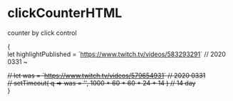 # clickCounterHTML
counter by click control 

\{ <br>
let highlightPublished = \`<https://www.twitch.tv/videos/583293291>\` // 2020 0331 ~ <br>

<strike>// let was = \`<https://www.twitch.tv/videos/579654931>\` // 2020 0331 </strike><br>
<strike>// setTimeout( q => was = '', 1000 * 60 * 60 * 24 * 14 ) // 14 day </strike><br>
\} 

